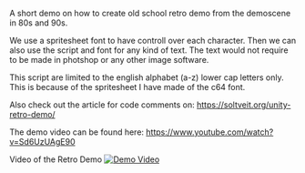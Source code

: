 A short demo on how to create old school retro demo from the demoscene in 80s and 90s.

We use a spritesheet font to have controll over each character. Then we can also use the script and font for any kind of text. The text would not require to be made in photshop or any other image software.

This script are limited to the english alphabet (a-z) lower cap letters only. This is because of the spritesheet I have made of the c64 font.

Also check out the article for code comments on: https://soltveit.org/unity-retro-demo/

The demo video can be found here: https://www.youtube.com/watch?v=Sd6UzUAgE90



Video of the Retro Demo
[![Demo Video](http://corenety.com/games/retrodemo.png)](https://www.youtube.com/watch?v=Sd6UzUAgE90)

